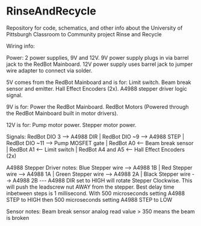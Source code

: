 # RinseAndRecycle
Repository for code, schematics, and other info about the University of Pittsburgh Classroom to Community project Rinse and Recycle

Wiring info:

Power:
2 power supplies, 9V and 12V.
9V power supply plugs in via barrel jack to the RedBot Mainboard.
12V power supply uses barrel jack to jumper wire adapter to connect via solder.

5V comes from the RedBot Mainboard and is for:
Limit switch.
Beam break sensor and emitter.
Hall Effect Encoders (2x).
A4988 stepper driver logic signal.

9V is for:
Power the RedBot Mainboard.
RedBot Motors (Powered through the RedBot Mainboard built in motor drivers).

12V is for:
Pump motor power.
Stepper motor power.

Signals:
RedBot DIO 3 --> A4988 DIR | 
RedBot DIO ~9 --> A4988 STEP | 
RedBot DIO ~11 --> Pump MOSFET gate | 
RedBot A0 <-- Beam break sensor | 
RedBot A1 <-- Limit switch | 
RedBot A4 and A5 <-- Hall Effect Encoders (2x)

A4988 Stepper Driver notes:
Blue Stepper wire --> A4988 1B | 
Red Stepper wire --> A4988 1A | 
Green Stepper wire --> A4988 2A | 
Black Stepper wire --> A4988 2B ---
A4988 DIR set to HIGH will rotate Stepper Clockwise.
This will push the leadscrew nut AWAY from the stepper.
Best delay time inbetween steps is 1 millisecond.
With 500 microseconds setting A4988 STEP to HIGH
then 500 microseconds setting A4988 STEP to LOW

Sensor notes:
Beam break sensor analog read value > 350 means the beam is broken
